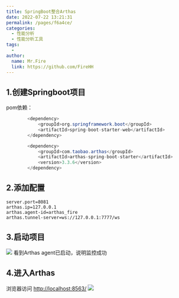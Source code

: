 ```yaml
---
title: SpringBoot整合Arthas
date: 2022-07-22 13:21:31
permalink: /pages/f6a4ce/
categories:
  - 性能分析
  - 性能分析工具
tags:
  - 
author: 
  name: Mr.Fire
  link: https://github.com/FireHH
---
```


## 1.创建Springboot项目
pom依赖：
```java
        <dependency>
            <groupId>org.springframework.boot</groupId>
            <artifactId>spring-boot-starter-web</artifactId>
        </dependency>

        <dependency>
            <groupId>com.taobao.arthas</groupId>
            <artifactId>arthas-spring-boot-starter</artifactId>
            <version>3.3.6</version>
        </dependency>
```

## 2.添加配置
```properties
server.port=8081
arthas.ip=127.0.0.1
arthas.agent-id=arthas_fire
arthas.tunnel-server=ws://127.0.0.1:7777/ws
```

## 3.启动项目
![](https://cdn.jsdelivr.net/gh/FireHH/github_img_repository/arthas/application.png)
看到Arthas agent已启动，说明监控成功

## 4.进入Arthas
浏览器访问 <http://localhost:8563/>
![](https://cdn.jsdelivr.net/gh/FireHH/github_img_repository/arthas/web2.png)